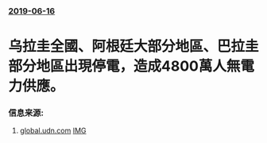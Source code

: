 ### [2019-06-16](/news/2019/06/16/index.md)

##### 
# 乌拉圭全國、阿根廷大部分地區、巴拉圭部分地區出現停電，造成4800萬人無電力供應。 




### 信息来源:

1. [global.udn.com](https://global.udn.com/global_vision/story/8662/3876081) [IMG](https://pgw.udn.com.tw/gw/photo.php?u=https://uc.udn.com.tw/photo/2019/06/17/99/6442524.jpg&x=0&y=0&sw=0&sh=0&sl=W&fw=1050)
